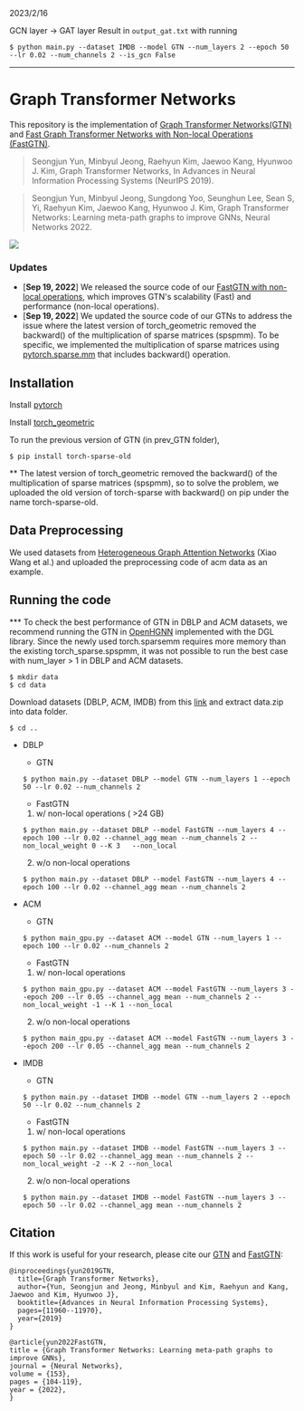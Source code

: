 2023/2/16


GCN layer -> GAT layer Result in `output_gat.txt` with running 

``` $ python main.py --dataset IMDB --model GTN --num_layers 2 --epoch 50 --lr 0.02 --num_channels 2 --is_gcn False ```


--------------------------------------
# Graph Transformer Networks
This repository is the implementation of [Graph Transformer Networks(GTN)](https://arxiv.org/abs/1911.06455) and [Fast Graph Transformer Networks with Non-local Operations (FastGTN)](https://pdf.sciencedirectassets.com/271125/1-s2.0-S0893608022X00075/1-s2.0-S0893608022002003/main.pdf?X-Amz-Security-Token=IQoJb3JpZ2luX2VjEHkaCXVzLWVhc3QtMSJHMEUCIQC5JKs%2BBKb0MPqBvG9De58QPzs52B2jcbCKrlS8Ahtx8wIgXRKM1pwytn%2Fg3I%2BpRawictl9bHkbukMC1av%2FjfvDGakqzAQIIhAFGgwwNTkwMDM1NDY4NjUiDCgbkDuexMDYYCd7eyqpBPka68pkQYZf%2FozGqEf8msefhrCK%2Bt3vWHggdPa9o1Nfahc6uf6RvB1iUr2qGE%2BmDtqkZgHllcBwjK9N5oGEEEz%2FXR%2Bo5GNUcWU8OyyAxpunLswUrabAPi5%2FKI6EKT8k0f%2BfxajwSizgKlEwYcOa5SPCi62e87GCI1hzQlTvjhub54aA6JkzMGYBrAODaTH6fxTW2bL8kgXFQCjMwsEy81yyh%2F6xWZ1b9ybHrdobu3ivHDiN1n7oXoW1o7E9ZPg2Tm4%2B9iFLeBF49QZlsVTxMb%2BnhSDJYoEmnyEM3OJRCuAXex%2F1Xhu0GzsvhgR9Ahaofbx9b2XNK8926l4eFW7sO9Q2Bu4VqJ4jqhYI74CYJA5t1BE49jMaNCZs%2Bl163Mnl4GuzTDZiTtg0GOnnDf5HZ2n4DSP0sTGYK5QWSQRbMBwI2s5eB1mb0gzIimHglsd1TfGhav%2BtD3X6149li6LUQQy9gxrEQLWhJY%2Frggl6lbJ2yb5yanW42sf2iVdcmX3WpevKqyuGRDo4TWN59D6h2T1xC7f5NQ8uRW4wTFDRZ%2FUZjX3gyVwE2qquYR%2BbMVwvD4R6fbi9AONo%2BU68fEZNcYJQ5igRWAWtZk6cGQno8XPZbnYUYfAO1Q9WWagJq%2FJC2eDPVJYb330BrV3rbmpasvmWUnkJwUYVNhAeSGp9AiS%2BWCNR3Wo4qMDoPhULj31UJ2967m9m1HCkJ%2FOWwOlT4zDuEZmDBGefvysw69aZmQY6qQEm7If21VPh69neRb1%2BJGDySZcFw53B7jrt%2BI1ERmLBsDV9%2B3cPMBiFwRltFW1aT%2FDFRBdxNordu2sB4UD7FzMbm1a6KOlbrntZQntaiNS9S4gM0DoMccmTZgRkHlmkUr%2FjxGyVntJ6EL7pTvFbxNPeic6o5v8UZs%2B%2BpBcs2cXJ%2BCrtHucNoLkf6RlwPqr3PfQNERNEuMN2hhkRsByEhBbeQsu22ViDbc9C&X-Amz-Algorithm=AWS4-HMAC-SHA256&X-Amz-Date=20220918T015554Z&X-Amz-SignedHeaders=host&X-Amz-Expires=300&X-Amz-Credential=ASIAQ3PHCVTY6A6RHQPB%2F20220918%2Fus-east-1%2Fs3%2Faws4_request&X-Amz-Signature=0f0752d788b3d905a14a4f0b5bf56efa71a37c93fea77d5671ec170b55e28027&hash=8fdbb1b3d93f684d5528e2ae717306bb9eaae0380ae6fb68b81361df1f1a54f0&host=68042c943591013ac2b2430a89b270f6af2c76d8dfd086a07176afe7c76c2c61&pii=S0893608022002003&tid=spdf-9cbe5006-8e6c-4bc8-a955-6f50a80987f5&sid=26eb78364bb5a0466f4bf51-3ba867604046gxrqa&type=client&ua=4d52035053565707575c&rr=74c6764b6874c08c).

> Seongjun Yun, Minbyul Jeong, Raehyun Kim, Jaewoo Kang, Hyunwoo J. Kim, Graph Transformer Networks, In Advances in Neural Information Processing Systems (NeurIPS 2019).

> Seongjun Yun, Minbyul Jeong, Sungdong Yoo, Seunghun Lee, Sean S, Yi, Raehyun Kim, Jaewoo Kang, Hyunwoo J. Kim, Graph Transformer Networks: Learning meta-path graphs to improve
GNNs, Neural Networks 2022.

![](https://github.com/seongjunyun/Graph_Transformer_Networks/blob/master/GTN.png)

### Updates
* \[**Sep 19, 2022**\] We released the source code of our [FastGTN with non-local operations]((https://pdf.sciencedirectassets.com/271125/1-s2.0-S0893608022X00075/1-s2.0-S0893608022002003/main.pdf?X-Amz-Security-Token=IQoJb3JpZ2luX2VjEHkaCXVzLWVhc3QtMSJHMEUCIQC5JKs%2BBKb0MPqBvG9De58QPzs52B2jcbCKrlS8Ahtx8wIgXRKM1pwytn%2Fg3I%2BpRawictl9bHkbukMC1av%2FjfvDGakqzAQIIhAFGgwwNTkwMDM1NDY4NjUiDCgbkDuexMDYYCd7eyqpBPka68pkQYZf%2FozGqEf8msefhrCK%2Bt3vWHggdPa9o1Nfahc6uf6RvB1iUr2qGE%2BmDtqkZgHllcBwjK9N5oGEEEz%2FXR%2Bo5GNUcWU8OyyAxpunLswUrabAPi5%2FKI6EKT8k0f%2BfxajwSizgKlEwYcOa5SPCi62e87GCI1hzQlTvjhub54aA6JkzMGYBrAODaTH6fxTW2bL8kgXFQCjMwsEy81yyh%2F6xWZ1b9ybHrdobu3ivHDiN1n7oXoW1o7E9ZPg2Tm4%2B9iFLeBF49QZlsVTxMb%2BnhSDJYoEmnyEM3OJRCuAXex%2F1Xhu0GzsvhgR9Ahaofbx9b2XNK8926l4eFW7sO9Q2Bu4VqJ4jqhYI74CYJA5t1BE49jMaNCZs%2Bl163Mnl4GuzTDZiTtg0GOnnDf5HZ2n4DSP0sTGYK5QWSQRbMBwI2s5eB1mb0gzIimHglsd1TfGhav%2BtD3X6149li6LUQQy9gxrEQLWhJY%2Frggl6lbJ2yb5yanW42sf2iVdcmX3WpevKqyuGRDo4TWN59D6h2T1xC7f5NQ8uRW4wTFDRZ%2FUZjX3gyVwE2qquYR%2BbMVwvD4R6fbi9AONo%2BU68fEZNcYJQ5igRWAWtZk6cGQno8XPZbnYUYfAO1Q9WWagJq%2FJC2eDPVJYb330BrV3rbmpasvmWUnkJwUYVNhAeSGp9AiS%2BWCNR3Wo4qMDoPhULj31UJ2967m9m1HCkJ%2FOWwOlT4zDuEZmDBGefvysw69aZmQY6qQEm7If21VPh69neRb1%2BJGDySZcFw53B7jrt%2BI1ERmLBsDV9%2B3cPMBiFwRltFW1aT%2FDFRBdxNordu2sB4UD7FzMbm1a6KOlbrntZQntaiNS9S4gM0DoMccmTZgRkHlmkUr%2FjxGyVntJ6EL7pTvFbxNPeic6o5v8UZs%2B%2BpBcs2cXJ%2BCrtHucNoLkf6RlwPqr3PfQNERNEuMN2hhkRsByEhBbeQsu22ViDbc9C&X-Amz-Algorithm=AWS4-HMAC-SHA256&X-Amz-Date=20220918T015554Z&X-Amz-SignedHeaders=host&X-Amz-Expires=300&X-Amz-Credential=ASIAQ3PHCVTY6A6RHQPB%2F20220918%2Fus-east-1%2Fs3%2Faws4_request&X-Amz-Signature=0f0752d788b3d905a14a4f0b5bf56efa71a37c93fea77d5671ec170b55e28027&hash=8fdbb1b3d93f684d5528e2ae717306bb9eaae0380ae6fb68b81361df1f1a54f0&host=68042c943591013ac2b2430a89b270f6af2c76d8dfd086a07176afe7c76c2c61&pii=S0893608022002003&tid=spdf-9cbe5006-8e6c-4bc8-a955-6f50a80987f5&sid=26eb78364bb5a0466f4bf51-3ba867604046gxrqa&type=client&ua=4d52035053565707575c&rr=74c6764b6874c08c)), which improves GTN's scalability (Fast) and performance (non-local operations). 
* \[**Sep 19, 2022**\] We updated the source code of our GTNs to address the issue where the latest version of torch_geometric removed the backward() of the multiplication of sparse matrices (spspmm). To be specific, we implemented the multiplication of sparse matrices using [pytorch.sparse.mm](https://pytorch.org/docs/stable/generated/torch.sparse.mm.html) that includes backward() operation.

## Installation

Install [pytorch](https://pytorch.org/get-started/locally/)

Install [torch_geometric](https://pytorch-geometric.readthedocs.io/en/latest/notes/installation.html)

To run the previous version of GTN (in prev_GTN folder),
``` 
$ pip install torch-sparse-old
```
** The latest version of torch_geometric removed the backward() of the multiplication of sparse matrices (spspmm), so to solve the problem, we uploaded the old version of torch-sparse with backward() on pip under the name torch-sparse-old.

## Data Preprocessing
We used datasets from [Heterogeneous Graph Attention Networks](https://github.com/Jhy1993/HAN) (Xiao Wang et al.) and uploaded the preprocessing code of acm data as an example.

## Running the code
*** To check the best performance of GTN in DBLP and ACM datasets, we recommend running the GTN in [OpenHGNN](https://github.com/BUPT-GAMMA/OpenHGNN/tree/main/openhgnn/output/GTN) implemented with the DGL library. Since the newly used torch.sparsemm requires more memory than the existing torch_sparse.spspmm, it was not possible to run the best case with num_layer > 1 in DBLP and ACM datasets. 
``` 
$ mkdir data
$ cd data
```
Download datasets (DBLP, ACM, IMDB) from this [link](https://drive.google.com/file/d/1qOZ3QjqWMIIvWjzrIdRe3EA4iKzPi6S5/view?usp=sharing) and extract data.zip into data folder.
```
$ cd ..
```

- DBLP
	
	- GTN
	```
	$ python main.py --dataset DBLP --model GTN --num_layers 1 --epoch 50 --lr 0.02 --num_channels 2
	```
	- FastGTN
	1) w/ non-local operations ( >24 GB)
	```
	$ python main.py --dataset DBLP --model FastGTN --num_layers 4 --epoch 100 --lr 0.02 --channel_agg mean --num_channels 2 --non_local_weight 0 --K 3   --non_local
  ```
	 2) w/o non-local operations
	```
	$ python main.py --dataset DBLP --model FastGTN --num_layers 4 --epoch 100 --lr 0.02 --channel_agg mean --num_channels 2
  ```

- ACM
	
	- GTN
	```
	$ python main_gpu.py --dataset ACM --model GTN --num_layers 1 --epoch 100 --lr 0.02 --num_channels 2
	```
	- FastGTN
	1) w/ non-local operations 
	```
	$ python main_gpu.py --dataset ACM --model FastGTN --num_layers 3 --epoch 200 --lr 0.05 --channel_agg mean --num_channels 2 --non_local_weight -1 --K 1 --non_local
  ```
	 2) w/o non-local operations
	```
	$ python main_gpu.py --dataset ACM --model FastGTN --num_layers 3 --epoch 200 --lr 0.05 --channel_agg mean --num_channels 2
  ```

- IMDB
	
	- GTN
	```
	$ python main.py --dataset IMDB --model GTN --num_layers 2 --epoch 50 --lr 0.02 --num_channels 2
	```
	- FastGTN
	1. w/ non-local operations 
	```
	$ python main.py --dataset IMDB --model FastGTN --num_layers 3 --epoch 50 --lr 0.02 --channel_agg mean --num_channels 2 --non_local_weight -2 --K 2 --non_local
  ```
	 2) w/o non-local operations
	```
	$ python main.py --dataset IMDB --model FastGTN --num_layers 3 --epoch 50 --lr 0.02 --channel_agg mean --num_channels 2
  ```


## Citation
If this work is useful for your research, please cite our [GTN](https://arxiv.org/abs/1911.06455) and [FastGTN](https://reader.elsevier.com/reader/sd/pii/S0893608022002003?token=71585B1BEE922F5060A60F850BC1EA8C67B4077ECC43793878B38754A499AC67450DACAB0FAEA5EC4607CD106CC58974&originRegion=us-east-1&originCreation=20220918020619):
```
@inproceedings{yun2019GTN,
  title={Graph Transformer Networks},
  author={Yun, Seongjun and Jeong, Minbyul and Kim, Raehyun and Kang, Jaewoo and Kim, Hyunwoo J},
  booktitle={Advances in Neural Information Processing Systems},
  pages={11960--11970},
  year={2019}
}
```
```
@article{yun2022FastGTN,
title = {Graph Transformer Networks: Learning meta-path graphs to improve GNNs},
journal = {Neural Networks},
volume = {153},
pages = {104-119},
year = {2022},
}
```
